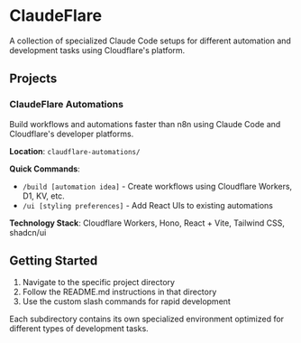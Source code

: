 # ClaudeFlare

A collection of specialized Claude Code setups for different automation and development tasks using Cloudflare's platform.

## Projects

### ClaudeFlare Automations
Build workflows and automations faster than n8n using Claude Code and Cloudflare's developer platforms.

**Location**: `claudflare-automations/`

**Quick Commands**:
- `/build [automation idea]` - Create workflows using Cloudflare Workers, D1, KV, etc.
- `/ui [styling preferences]` - Add React UIs to existing automations

**Technology Stack**: Cloudflare Workers, Hono, React + Vite, Tailwind CSS, shadcn/ui

## Getting Started

1. Navigate to the specific project directory
2. Follow the README.md instructions in that directory
3. Use the custom slash commands for rapid development

Each subdirectory contains its own specialized environment optimized for different types of development tasks.